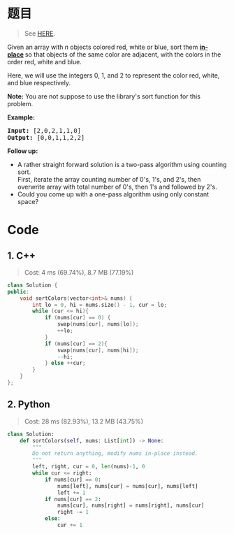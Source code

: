# 题目

> See [HERE](https://leetcode.com/problems/sort-colors/).

<div><p>Given an array with <em>n</em> objects colored red, white or blue, sort them <strong><a href="https://en.wikipedia.org/wiki/In-place_algorithm" target="_blank">in-place</a>&nbsp;</strong>so that objects of the same color are adjacent, with the colors in the order red, white and blue.</p>

<p>Here, we will use the integers 0, 1, and 2 to represent the color red, white, and blue respectively.</p>

<p><strong>Note:</strong>&nbsp;You are not suppose to use the library's sort function for this problem.</p>

<p><strong>Example:</strong></p>

<pre><strong>Input:</strong> [2,0,2,1,1,0]
<strong>Output:</strong> [0,0,1,1,2,2]</pre>

<p><strong>Follow up:</strong></p>

<ul>
	<li>A rather straight forward solution is a two-pass algorithm using counting sort.<br>
	First, iterate the array counting number of 0's, 1's, and 2's, then overwrite array with total number of 0's, then 1's and followed by 2's.</li>
	<li>Could you come up with a&nbsp;one-pass algorithm using only constant space?</li>
</ul>
</div>

# Code

## 1. C++

> Cost: 4 ms (69.74%), 8.7 MB (77.19%)

```cpp
class Solution {
public:
    void sortColors(vector<int>& nums) {
        int lo = 0, hi = nums.size() - 1, cur = lo;
        while (cur <= hi){
            if (nums[cur] == 0) {
                swap(nums[cur], nums[lo]);
                ++lo;
            }
            if (nums[cur] == 2){
                swap(nums[cur], nums[hi]);
                --hi;
            } else ++cur;
        }
    }
};
```

## 2. Python

> Cost: 28 ms (82.93%), 13.2 MB (43.75%)

```python
class Solution:
    def sortColors(self, nums: List[int]) -> None:
        """
        Do not return anything, modify nums in-place instead.
        """
        left, right, cur = 0, len(nums)-1, 0
        while cur <= right:
            if nums[cur] == 0:
                nums[left], nums[cur] = nums[cur], nums[left]
                left += 1
            if nums[cur] == 2:
                nums[cur], nums[right] = nums[right], nums[cur]
                right -= 1
            else:
                cur += 1
```

